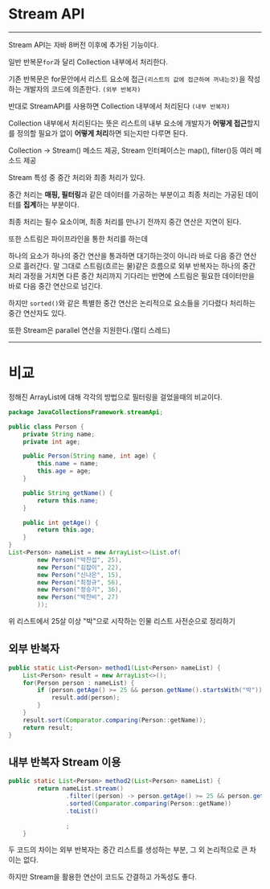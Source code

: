 # Stream API

---

Stream API는 자바 8버전 이후에 추가된 기능이다.

일반 반복문`for`과 달리 Collection 내부에서 처리한다.

기존 반복문은 for문안에서 리스트 요소에 접근`(리스트의 값에 접근하여 꺼내는것)`을 작성하는 개발자의 코드에 의존한다. `(외부 반복자)`

반대로 StreamAPI를 사용하면 Collection 내부에서 처리된다 `(내부 반복자)`

Collection 내부에서 처리된다는 뜻은 리스트의 내부 요소에 개발자가 **어떻게 접근**할지를 정의할 필요가 없이 **어떻게 처리**하면 되는지만 다루면 된다.

Collection -> Stream() 메소드 제공, Stream 인터페이스는 map(), filter()등 여러 메소드 제공

Stream 특성 중 중간 처리와 최종 처리가 있다.

중간 처리는 **매핑, 필터링**과 같은 데이터를 가공하는 부분이고 최종 처리는 가공된 데이터를 **집계**하는 부분이다.

최종 처리는 필수 요소이며, 최종 처리를 만나기 전까지 중간 연산은 지연이 된다.

또한 스트림은 파이프라인을 통한 처리를 하는데

하나의 요소가 하나의 중간 연산을 통과하면 대기하는것이 아니라 바로 다음 중간 연산으로 흘러간다.
말 그대로 스트림(흐르는 물)같은 흐름으로 외부 반복자는 하나의 중간 처리 과정을 거치면 다른 중간 처리까지 기다리는 반면에
스트림은 필요한 데이터만을 바로 다음 중간 연산으로 넘긴다.

하지만 `sorted()`와 같은 특별한 중간 연산은 논리적으로 요소들을 기다렸다 처리하는 중간 연산자도 있다.

또한 Stream은 parallel 연산을 지원한다.(멀티 스레드)

---

# 비교
정해진 ArrayList에 대해 각각의 방법으로 필터링을 걸었을때의 비교이다.

```java
package JavaCollectionsFramework.streamApi;

public class Person {
    private String name;
    private int age;

    public Person(String name, int age) {
        this.name = name;
        this.age = age;
    }

    public String getName() {
        return this.name;
    }

    public int getAge() {
        return this.age;
    }
}
List<Person> nameList = new ArrayList<>(List.of(
        new Person("박찬섭", 25),
        new Person("김잡이", 22),
        new Person("신나은", 15),
        new Person("최정규", 56),
        new Person("정승기", 36),
        new Person("박찬비", 27)
        ));
```
위 리스트에서 25살 이상 "박"으로 시작하는 인물 리스트 사전순으로 정리하기

## 외부 반복자
```java
public static List<Person> method1(List<Person> nameList) {
    List<Person> result = new ArrayList<>();
    for(Person person : nameList) {
        if (person.getAge() >= 25 && person.getName().startsWith("박")) {
            result.add(person);
        }
    }
    result.sort(Comparator.comparing(Person::getName));
    return result;
}
```
## 내부 반복자 Stream 이용
```java
public static List<Person> method2(List<Person> nameList) {
        return nameList.stream()
                .filter((person) -> person.getAge() >= 25 && person.getName().startsWith("박"))
                .sorted(Comparator.comparing(Person::getName))
                .toList()
                
                ;
    }
```
두 코드의 차이는 외부 반복자는 중간 리스트를 생성하는 부분, 그 외 논리적으로 큰 차이는 없다.

하지만 Stream을 활용한 연산이 코드도 간결하고 가독성도 좋다.
